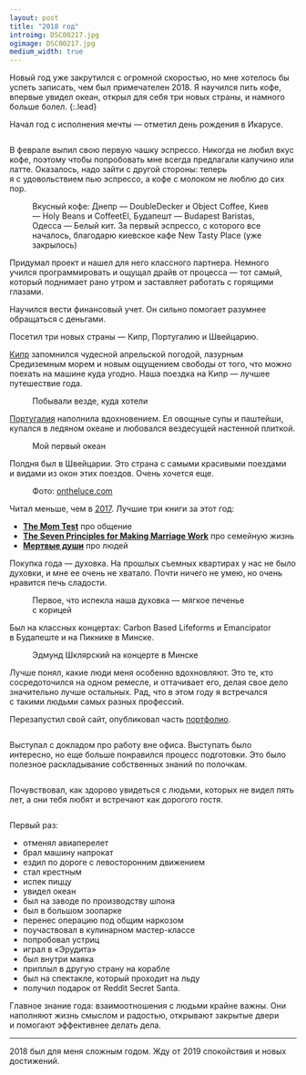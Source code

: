 ```yaml
---
layout: post
title: "2018 год"
introimg: DSC00217.jpg
ogimage: DSC00217.jpg
medium_width: true
---
```


Новый год уже закрутился с огромной скоростью, но мне хотелось бы успеть записать, чем был примечателен 2018. Я научился пить кофе, впервые увидел океан, открыл для себя три новых страны, и намного больше болел.
{:.lead}

<!-- more -->

Начал год с исполнения мечты — отметил день рождения в Икарусе.

<figure>
  <img src="/i/blog/2018-summary/DSC06868.jpeg" alt="">
</figure>

В феврале выпил свою первую чашку эспрессо. Никогда не любил вкус кофе, поэтому чтобы попробовать мне всегда предлагали капучино или латте. Оказалось, надо зайти с другой стороны: теперь я с удовольствием пью эспрессо, а кофе с молоком не люблю до сих пор.

<figure>
  <img src="/i/blog/2018-summary/IMG_4990.jpg" alt="">
  <figcaption>Вкусный кофе: Днепр — DoubleDecker и Object Coffee, Киев — Holy Beans и CoffeetEl, Будапешт — Budapest Baristas, Одесса — Белый кит. За первый эспрессо, с которого все началось, благодарю киевское кафе New Tasty Place (уже закрылось)</figcaption>
</figure>

Придумал проект и нашел для него классного партнера. Немного учился программировать и ощущал драйв от процесса — тот самый, который поднимает рано утром и заставляет работать с горящими глазами.

Научился вести финансовый учет. Он сильно помогает разумнее обращаться с деньгами.

Посетил три новых страны — Кипр, Португалию и Швейцарию.

[Кипр](/blog/cyprus/) запомнился чудесной апрельской погодой, лазурным Средиземным морем и новым ощущением свободы от того, что можно поехать на машине куда угодно. Наша поездка на Кипр — лучшее путешествие года.

<!--![Кипр на машине](/i/blog/2018-summary/DSC07315.jpg)-->

<figure>
  <img src="/i/blog/2018-summary/cyprus.png" alt="">
  <figcaption>Побывали везде, куда хотели</figcaption>
</figure>

[Португалия](/blog/portugal/) наполнила вдохновением. Ел овощные супы и паштейши, купался в ледяном океане и любовался вездесущей настенной плиткой.

<figure>
  <img src="/i/blog/2018-summary/DSC08321.jpg" alt="">
  <figcaption>Мой первый океан</figcaption>
</figure>

Полдня был в Швейцарии. Это страна с самыми красивыми поездами и видами из окон этих поездов. Очень хочется еще.

<figure class="figure--wide">
  <img src="/i/blog/2018-summary/switzerland.jpg" alt="">
  <figcaption>Фото: <a href="https://www.ontheluce.com/swiss-scenic-trains-and-the-diy-alternatives/">ontheluce.com</a></figcaption>
</figure>

Читал меньше, чем в [2017](/blog/2017-summary/). Лучшие три книги за этот год:
- [**The Mom Test**](http://momtestbook.com) про общение
- [**The Seven Principles for Making Marriage Work**](https://www.amazon.com/Seven-Principles-Making-Marriage-Work/dp/0609805797) про семейную жизнь
- [**Мертвые души**](https://bookmate.com/books/CQWyL6jp) про людей

Покупка года — духовка. На прошлых съемных квартирах у нас не было духовки, и мне ее очень не хватало. Почти ничего не умею, но очень нравится печь сладости.

<figure>
  <img src="/i/blog/2018-summary/IMG_4648.jpg" alt="">
  <figcaption>Первое, что испекла наша духовка — мягкое печенье с корицей</figcaption>
</figure>

Был на классных концертах: Carbon Based Lifeforms и Emancipator в Будапеште и на Пикнике в Минске.

<figure>
  <img src="/i/blog/2018-summary/DSC00287.jpg" alt="">
  <figcaption>Эдмунд Шклярский на концерте в Минске</figcaption>
</figure>

Лучше понял, какие люди меня особенно вдохновляют. Это те, кто сосредоточился на одном ремесле, и оттачивает его, делая свое дело значительно лучше остальных. Рад, что в этом году я встречался с такими людьми самых разных профессий.

Перезапустил свой сайт, опубликовал часть [портфолио](/projects/).

<figure class="figure--screenshot">
  <img src="/i/blog/2018-summary/website.png" alt="">
</figure>

Выступал с докладом про работу вне офиса. Выступать было интересно, но еще больше понравился процесс подготовки. Это было полезное раскладывание собственных знаний по полочкам.

<figure>
  <img src="/i/blog/2018-summary/proj.jpg" alt="">
</figure>

Почувствовал, как здорово увидеться с людьми, которых не видел пять лет, а они тебя любят и встречают как дорогого гостя.

<figure>
  <img src="/i/blog/2018-summary/IMG_2209.jpg" alt="">
</figure>

Первый раз:
- отменял авиаперелет
- брал машину напрокат
- ездил по дороге с левосторонним движением
- стал крестным
- испек пиццу
- увидел океан
- был на заводе по производству шпона
- был в большом зоопарке
- перенес операцию под общим наркозом
- поучаствовал в кулинарном мастер-классе
- попробовал устриц
- играл в «Эрудита»
- был внутри маяка
- приплыл в другую страну на корабле
- был на спектакле, который проходит на льду
- получил подарок от Reddit Secret Santa.

Главное знание года: взаимоотношения с людьми крайне важны. Они наполняют жизнь смыслом и радостью, открывают закрытые двери и помогают эффективнее делать дела.

* * *

2018 был для меня сложным годом. Жду от 2019 спокойствия и новых достижений.

<figure>
  <img src="/i/blog/2018-summary/DSC09644.jpg" alt="">
</figure>
